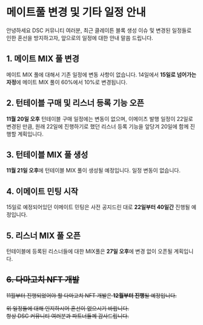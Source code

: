 # 메이트풀 변경 및 기타 일정 안내

안녕하세요 DSC 커뮤니티 여러분, 최근 클레이튼 블록 생성 이슈 및 변경된 일정들로 인한 혼선을 방지하고자, 앞으로의 일정에 대한 안내 말씀 드립니다.

## 1. 메이트 MIX 풀 변경 <a href="#e70d" id="e70d"></a>

메이트 MIX 풀에 대해서 기존 일정에 변동 사항이 없습니다. 14일에서 **15일로 넘어가는 자정**에 메이트 MIX 풀이 60%에서 10%로 변경됩니다.

## 2. 턴테이블 구매 및 리스너 등록 기능 오픈 <a href="#1ddf" id="1ddf"></a>

**11월 20일 오후** 턴테이블 구매 일정에는 변동이 없으며, 이메이츠 발행 일정이 22일로 변경된 만큼, 원래 22일에 진행하기로 했던 리스너 등록 기능을 앞당겨 20일에 함께 진행할 계획입니다.

## 3. 턴테이블 MIX 풀 생성 <a href="#a7ba" id="a7ba"></a>

**11월 21일 오후**에 턴테이블 MIX 풀이 생성될 예정입니다. 일정 변동이 없습니다.

## 4. 이메이트 민팅 시작 <a href="#fa51" id="fa51"></a>

15일로 예정되어있던 이메이트 민팅은 사전 공지드린 대로 **22일부터 40일간** 진행될 예정입니다.

## 5. 리스너 MIX 풀 오픈 <a href="#c205" id="c205"></a>

턴테이블에 등록된 리스너들에 대한 MIX풀은 **27일 오후**에 변경 없이 오픈될 계획입니다.

## ~~6. 다마고치 NFT 개발~~ <a href="#9ecf" id="9ecf"></a>

~~11월부터 진행되었어야 할 다마고치 NFT 개발은 **12월부터 진행**될 예정입니다.~~

~~위 일정들에 대해 인지하시어 혼선이 없으시기 바랍니다.~~\
~~항상 DSC 커뮤니티 여러분과 파트너들께 감사드립니다.~~
